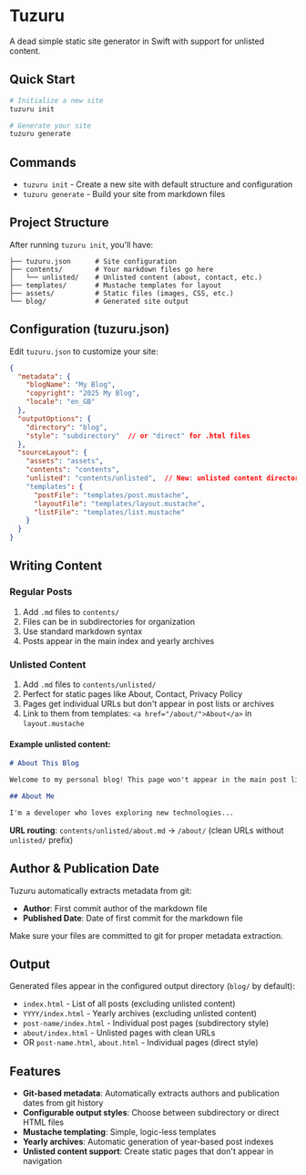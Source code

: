 # Tuzuru

A dead simple static site generator in Swift with support for unlisted content.

## Quick Start

```bash
# Initialize a new site
tuzuru init

# Generate your site
tuzuru generate
```

## Commands

- `tuzuru init` - Create a new site with default structure and configuration
- `tuzuru generate` - Build your site from markdown files

## Project Structure

After running `tuzuru init`, you'll have:

```
├── tuzuru.json      # Site configuration
├── contents/        # Your markdown files go here
│   └── unlisted/    # Unlisted content (about, contact, etc.)
├── templates/       # Mustache templates for layout
├── assets/          # Static files (images, CSS, etc.)
└── blog/            # Generated site output
```

## Configuration (tuzuru.json)

Edit `tuzuru.json` to customize your site:

```json
{
  "metadata": {
    "blogName": "My Blog",
    "copyright": "2025 My Blog",
    "locale": "en_GB"
  },
  "outputOptions": {
    "directory": "blog",
    "style": "subdirectory"  // or "direct" for .html files
  },
  "sourceLayout": {
    "assets": "assets",
    "contents": "contents",
    "unlisted": "contents/unlisted",  // New: unlisted content directory
    "templates": {
      "postFile": "templates/post.mustache",
      "layoutFile": "templates/layout.mustache",
      "listFile": "templates/list.mustache"
    }
  }
}
```

## Writing Content

### Regular Posts

1. Add `.md` files to `contents/`
2. Files can be in subdirectories for organization
3. Use standard markdown syntax
4. Posts appear in the main index and yearly archives

### Unlisted Content

1. Add `.md` files to `contents/unlisted/`
2. Perfect for static pages like About, Contact, Privacy Policy
3. Pages get individual URLs but don't appear in post lists or archives
4. Link to them from templates: `<a href="/about/">About</a>` in `layout.mustache`

#### Example unlisted content:

```markdown
# About This Blog

Welcome to my personal blog! This page won't appear in the main post list.

## About Me

I'm a developer who loves exploring new technologies...
```

**URL routing**: `contents/unlisted/about.md` → `/about/` (clean URLs without `unlisted/` prefix)

## Author & Publication Date

Tuzuru automatically extracts metadata from git:

- **Author**: First commit author of the markdown file
- **Published Date**: Date of first commit for the markdown file

Make sure your files are committed to git for proper metadata extraction.

## Output

Generated files appear in the configured output directory (`blog/` by default):

- `index.html` - List of all posts (excluding unlisted content)
- `YYYY/index.html` - Yearly archives (excluding unlisted content)
- `post-name/index.html` - Individual post pages (subdirectory style)
- `about/index.html` - Unlisted pages with clean URLs
- OR `post-name.html`, `about.html` - Individual pages (direct style)

## Features

- **Git-based metadata**: Automatically extracts authors and publication dates from git history
- **Configurable output styles**: Choose between subdirectory or direct HTML files
- **Mustache templating**: Simple, logic-less templates
- **Yearly archives**: Automatic generation of year-based post indexes
- **Unlisted content support**: Create static pages that don't appear in navigation

